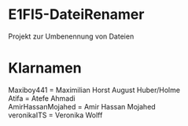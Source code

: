 # E1FI5-DateiRenamer
Projekt zur Umbenennung von Dateien

# Klarnamen 
Maxiboy441 = Maximilian Horst August Huber/Holme   
Atifa = Atefe Ahmadi   
AmirHassanMojahed = Amir Hassan Mojahed   
veronikaITS = Veronika Wolff   
